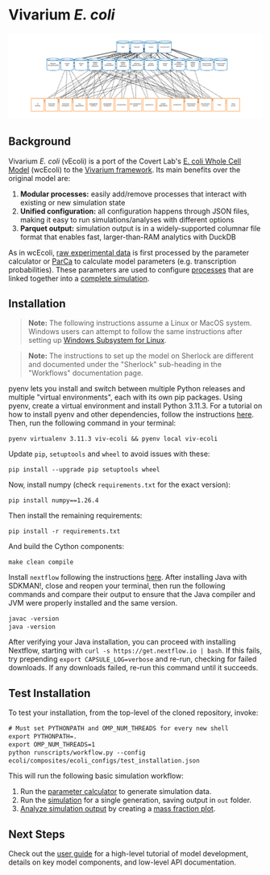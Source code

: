 # Vivarium *E. coli*

![vivarium](doc/_static/ecoli_master_topology.png)

## Background

Vivarium *E. coli* (vEcoli) is a port of the Covert Lab's 
[E. coli Whole Cell Model](https://github.com/CovertLab/wcEcoli) (wcEcoli)
to the [Vivarium framework](https://github.com/vivarium-collective/vivarium-core). Its main benefits over the original model are:

1. **Modular processes:** easily add/remove processes that interact with
    existing or new simulation state
2. **Unified configuration:** all configuration happens through JSON files,
    making it easy to run simulations/analyses with different options
3. **Parquet output:** simulation output is in a widely-supported columnar
    file format that enables fast, larger-than-RAM analytics with DuckDB

As in wcEcoli, [raw experimental data](reconstruction/ecoli/flat) is first processed
by the parameter calculator or [ParCa](reconstruction/ecoli/fit_sim_data_1.py) to calculate 
model parameters (e.g. transcription probabilities). These parameters are used to configure [processes](ecoli/processes) that are linked together
into a [complete simulation](ecoli/experiments/ecoli_master_sim.py).

## Installation

> **Note:** The following instructions assume a Linux or MacOS system. Windows users can
> attempt to follow the same instructions after setting up 
> [Windows Subsystem for Linux](https://learn.microsoft.com/en-us/windows/wsl/install).

> **Note:** The instructions to set up the model on Sherlock are different and documented
> under the "Sherlock" sub-heading in the "Workflows" documentation page.

pyenv lets you install and switch between multiple Python releases and multiple "virtual 
environments", each with its own pip packages. Using pyenv, create a virtual environment 
and install Python 3.11.3. For a tutorial on how to install pyenv and other dependencies,
follow the instructions [here](https://github.com/CovertLab/wcEcoli/blob/master/docs/dev-tools.md).
Then, run the following command in your terminal:

    pyenv virtualenv 3.11.3 viv-ecoli && pyenv local viv-ecoli

Update `pip`, `setuptools` and `wheel` to avoid issues with these:

    pip install --upgrade pip setuptools wheel

Now, install numpy (check `requirements.txt` for the exact version):

    pip install numpy==1.26.4

Then install the remaining requirements:

    pip install -r requirements.txt

And build the Cython components:

    make clean compile

Install `nextflow` following the instructions [here](https://www.nextflow.io/docs/latest/install.html).
After installing Java with SDKMAN!, close and reopen your terminal, then run
the following commands and compare their output to ensure that the Java compiler
and JVM were properly installed and the same version.

    javac -version
    java -version

After verifying your Java installation, you can proceed with installing Nextflow,
starting with `curl -s https://get.nextflow.io | bash`. If this fails, try
prepending `export CAPSULE_LOG=verbose` and re-run, checking for failed downloads.
If any downloads failed, re-run this command until it succeeds.

## Test Installation

To test your installation, from the top-level of the cloned repository, invoke:

    # Must set PYTHONPATH and OMP_NUM_THREADS for every new shell
    export PYTHONPATH=.
    export OMP_NUM_THREADS=1
    python runscripts/workflow.py --config ecoli/composites/ecoli_configs/test_installation.json

This will run the following basic simulation workflow:

1. Run the [parameter calculator](runscripts/parca.py) to generate simulation data.
2. Run the [simulation](ecoli/experiments/ecoli_master_sim.py)
    for a single generation, saving output in `out` folder.
3. [Analyze simulation output](runscripts/analysis.py) by creating a
    [mass fraction plot](ecoli/analysis/single/mass_fraction_summary.py).


## Next Steps
Check out the [user guide](https://covertlab.github.io/vEcoli/) for a high-level
tutorial of model development, details on key model components, and low-level API documentation.
